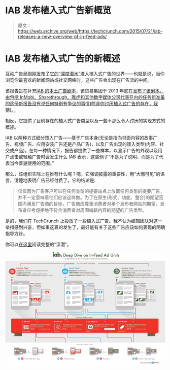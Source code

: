 # IAB 发布植入式广告新概览 

> 原文：<https://web.archive.org/web/https://techcrunch.com/2015/07/21/iab-releases-a-new-overview-of-in-feed-ads/>

# IAB 发布植入式广告的新概述

互动广告局[刚刚发布了它的“深度潜水”](https://web.archive.org/web/20221207082008/http://www.iab.net/iablog/2015/07/iab-deep-dive-on-in-feed-ad-units.html)进入植入式广告的世界——也就是说，当你浏览你最喜欢的新闻网站或社交网络时，这些广告会出现在广告流的中间。

该报告旨在补充[IAB 的本土广告剧本](https://web.archive.org/web/20221207082008/http://www.iab.net/nativeadvertising)，该贸易集团于 2013 年底在[发布了该剧本。由包括 InMobi、Sharethrough、雅虎和其他数字媒体公司代表在内的任务组准备的这份新报告没有说任何特别有争议的事情(除非你讨厌植入式广告的存在，我猜)。](https://web.archive.org/web/20221207082008/http://www.adweek.com/news/technology/iab-sorts-out-native-ahead-ftc-workshop-154231)

相反，它提供了目前存在的植入式广告类型以及一些不那么令人讨厌的实现方式的概述。

IAB 以两种方式细分馈入广告——基于广告本身(无论是指向书面内容的故事广告、视频广告、应用安装广告还是产品广告)，以及广告出现的馈入类型(内容、社交或产品)。在每一种情况下，报告都提供了一些样本，以显示广告的外观以及用户点击或轻触广告时会发生什么 IAB 表示，这些例子“不是为了说明，而是为了代表当今普遍使用的范围。”

那么，该组织实际上在推荐什么呢？嗯，它强调披露的重要性，用“大而可见”的语言，清楚地表明广告已经付费了。它的结论是:

> 仅仅因为广告客户可以在任何类型的提要站点上放置任何类型的提要广告，并不一定意味着他们应该这样做。为了在原生(形式、功能、整合)的期望范围内满足广告商的目标，广告商应尊重消费者对单个发布者网站的期望，发布者应考虑拒绝不符合消费者对周围编辑内容的期望的广告类型。

是的，我们在 TechCrunch 上投放了一些植入式广告。我不认为编辑团队对这一举措感到兴奋，但如果这真的发生了，最好能有关于这些广告应该如何表现的明确指导方针。

你可以[在这里](https://web.archive.org/web/20221207082008/http://www.iab.net/media/file/IAB_Deep_Dive_on_InFeed_Ad_Units.pdf)阅读完整的“深潜”。

[![IAB In-Feed Inforgaphic - landscape (online)](img/c6ca5f22acc038f3174eff52ccc8d51a.png)](https://web.archive.org/web/20221207082008/https://beta.techcrunch.com/wp-content/uploads/2015/07/iab-in-feed-inforgaphic-landscape-online.jpg)